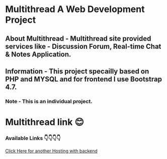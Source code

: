 # Multithread A Web Development Project
## About Multithread  - Multithread site provided services like - Discussion Forum, Real-time Chat & Notes Application.
## Information - This project specailly based on PHP and MYSQL and for frontend I use Bootstrap 4.7.
### Note - This is an individual project.
# Multithread link 😊
### Available Links 👇👇👇👇

[Click Here for another Hosting with backend](http://multithread.rf.gd/multithread)
